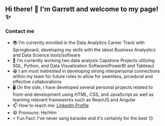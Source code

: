 ## Hi there! 👋 I'm Garrett and welcome to my page! ✨
    
### Contact me

- 📚 I’m currently enrolled in the Data Analytics Career Track with Springboard, developing my skills with the latest Business Analystics and Data Science tools/software
- 🔭 I’m currently working two data analysis Capstone Projects utilizing SQL, Python, and Data Visualization Software(PowerBI and Tableau)
- 😁 I am most inetrested in developing strong interpersonal connections within my team for future roles to allow for seamless, prcedural and effective collaborations
- 🖥️ On the side, I have developed several personal projects related to front-end development using HTML, CSS, and JavaScript as well as learning relevant frameworks such as ReactJS and Angular
- 📫 How to reach me: <a href="https://www.linkedin.com/in/gwz3555/">LinkedIn Profile</a>
- 😄 Pronouns: He/Him
- ⚡ Fun Fact: I've never sang karaoke and it's certainly for the best 🙃
<!--
**zeiglerg41/zeiglerg41** is a ✨ _special_ ✨ repository because its `README.md` (this file) appears on your GitHub profile.

Here are some ideas to get you started:

- 🔭 I’m currently working on ...
- 🌱 I’m currently learning ...
- 👯 I’m looking to collaborate on ...
- 🤔 I’m looking for help with ...
- 💬 Ask me about ...
- 📫 How to reach me: ...
- 😄 Pronouns: ...
- ⚡ Fun fact: ...
-->
